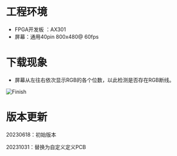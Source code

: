 # 工程环境

+ FPGA开发板 ：AX301
+ 屏幕：通用40pin 800x480@ 60fps



# 下载现象

+ 屏幕从左往右依次显示RGB的各个位数，以此检测是否存在RGB断线。

![Finish](Finish.png)



# 版本更新

20230618：初始版本

20231031：替换为自定义定义PCB

